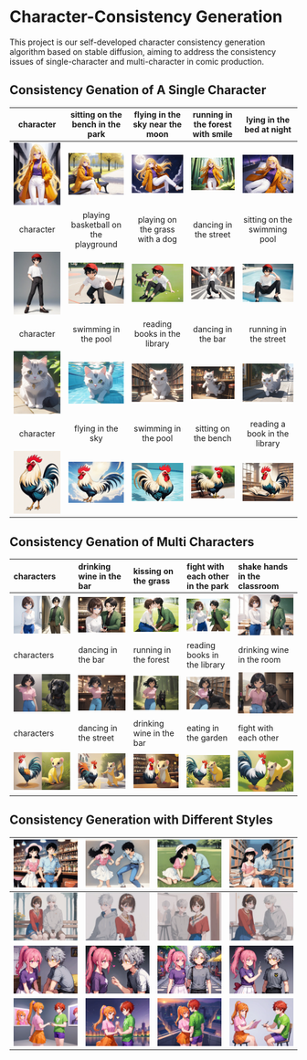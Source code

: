 # Character-Consistency Generation
This project is our self-developed character consistency generation algorithm based on stable diffusion, aiming to address the consistency issues of single-character and multi-character in comic production.



## Consistency Genation of A Single Character
|character|sitting on the bench in the park|flying in the sky near the moon|running in the forest with smile|lying in the bed at night|
|:--:|:--:|:--:|:--:|:--:|
| ![](assert/c1.webp) | ![](assert/c1-1.webp) | ![](assert/c1-2.webp) | ![](assert/c1-3.webp) |![c1-1](assert/c1-4.webp)|
|       character       | playing basketball on the playground | playing on the grass with a dog |dancing in the street|sitting on the swimming pool|
| ![c2](assert/c2.webp) |      ![c2-1](assert/c2-1.webp)       |    ![c2-2](assert/c2-2.webp)    |![c2-3](assert/c2-3.webp)|![c2-4](assert/c2-4.webp)|
|       character       | swimming in the pool | reading books in the library |dancing in the bar|running in the street|
| ![c3](assert/c3.PNG) | ![c3-1](assert/c3-1.png) | ![c3-2](assert/c3-2.PNG) |![c3-3](assert/c3-3.PNG)|![c3-4](assert/c3-4.PNG)|
| character | flying in the sky | swimming in the pool |sitting on the bench|reading a book in the library|
| ![c4](assert/c4.png) | ![c4-1](assert/c4-1.PNG) | ![c4-2](assert/c4-2.PNG) |![c4-3](assert/c4-3.PNG)|![c4-4](assert/c4-4.PNG)|



## Consistency Genation of Multi Characters

| characters           | drinking wine in the bar | kissing on the grass     | fight with each other in the park | shake hands in the classroom |
| :------------------- | :----------------------- | :----------------------- | :-------------------------------- | :--------------------------- |
| ![c5](assert/c5.png) | ![c5-1](assert/c5-1.png) | ![c5-2](assert/c5-2.png) | ![c5-3](assert/c5-3.png)          | ![c5-3](assert/c5-4.png)     |
| characters           | dancing in the bar       | running in the forest    | reading books in the library      | drinking wine in the room    |
| ![c8](assert/c8.png) | ![c8-1](assert/c8-1.PNG) | ![c8-2](assert/c8-2.PNG) | ![c8-3](assert/c8-3.PNG)          | ![c8-4](assert/c8-4.PNG)     |
| characters           | dancing in the street    | drinking wine in the bar | eating in the garden              | fight with each other        |
| ![c7](assert/c7.PNG) | ![c7-1](assert/c7-1.png) | ![c7-2](assert/c7-2.PNG) | ![c7-3](assert/c7-3.png)          | ![c7-4](assert/c7-4.png)     |



## Consistency Generation with Different Styles

| ![c10-1](assert/c10-1.webp) | ![c10-2](assert/c10-2.webp) | ![c10-3](assert/c10-3.webp) | ![c10-4](assert/c10-4.webp) |
| --------------------------- | --------------------------- | --------------------------- | --------------------------- |
| ![c13-1](assert/c13-1.webp) | ![c13-2](assert/c13-2.webp) | ![c13-3](assert/c13-3.webp) | ![c13-4](assert/c13-4.webp) |
| ![c12-1](assert/c12-1.webp) | ![c12-2](assert/c12-2.webp) | ![c12-3](assert/c12-3.webp) | ![c12-3](assert/c12-4.webp) |
| ![c11-1](assert/c11-1.webp) | ![c11-2](assert/c11-2.webp) | ![c11-3](assert/c11-3.webp) | ![c11-4](assert/c11-4.webp) |
